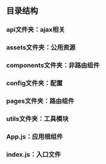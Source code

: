 ## 目录结构

### api文件夹：ajax相关
### assets文件夹：公用资源
### components文件夹：非路由组件
### config文件夹：配置
### pages文件夹：路由组件
### utils文件夹：工具模块
### App.js：应用根组件
### index.js：入口文件